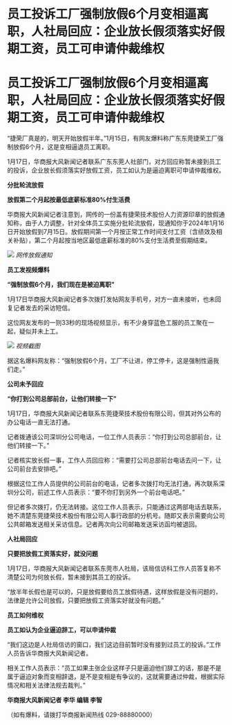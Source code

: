 # 员工投诉工厂强制放假6个月变相逼离职，人社局回应：企业放长假须落实好假期工资，员工可申请仲裁维权

# 员工投诉工厂强制放假6个月变相逼离职，人社局回应：企业放长假须落实好假期工资，员工可申请仲裁维权

“捷荣厂真是的，明天开始放假半年。”1月15日，有网友爆料称广东东莞捷荣工厂强制放假6个月，这是变相逼退员工离职。

1月17日，华商报大风新闻记者联系广东东莞人社部门，对方回应称暂未接到员工的投诉，企业放长假须落实好放假工资，员工如认为是逼迫离职可申请仲裁维权。

**分批轮流放假**

**放假第二个月起按最低底薪标准80%付生活费**

华商报大风新闻记者注意到，网传的一份盖有捷荣技术股份人力资源印章的放假通知称，由于人力调整，针对全体员工实施分批轮流放假，现通知你于2024年1月16日开始放假到7月15日。放假期间第一个月按正常工作时间支付工资（含绩效及相关补贴），第二个月起按当地区最低底薪标准的80%支付生活费至假期结束。

![](https://inews.gtimg.com/om_bt/OPd0JPwrv9cQA7suAAb2igGRWac2_ai7l8J1umdVrDJycAA/1000)
_网传放假通知_

**员工发视频爆料**

**“强制放假6个月，我们现在是被迫离职”**

1月17日华商报大风新闻记者多次拨打发帖网友手机号，对方一直未接听，也未回复记者发去的采访短信。

这位网友发布的一则33秒的现场视频显示，有不少身穿蓝色工服的员工聚在一起，疑似并未上工。

![](https://inews.gtimg.com/om_bt/ODU1TCr9kTwUWytAPNkh0KyzPMU75fdvs76NQhbTLyOXMAA/1000)
_视频截图_

据这名爆料网友称：“强制放假6个月，工厂不让进，停工停卡，这是强制性逼我们走。”

**公司未予回应**

**“你打到公司总部前台，让他们转接一下”**

1月17日，华商报大风新闻记者联系东莞捷荣技术股份有限公司，但其对外公布的办公电话一直无法打通。

记者拨通该公司深圳分公司电话，一位工作人员表示：“你打到公司总部前台，让他们转接一下。”

记者核实放长假一事，工作人员回应称：“需要打公司总部前台电话去问一下，让公司前台去安排吧。”

根据这位工作人员提供的公司前台的电话，记者多次拨打均无法打通，再次联系深圳分公司，前述工作人员表示：“要不你打到另外一个前台电话吧。”

但记者多次拨打，仍无法转接。这位工作人员表示，只能通过这两部电话去联系，她不清楚东莞捷荣技术股份有限公司人事行政部的分机号。随即又表示需要向公司公共邮箱发送相关采访信息。记者两次向公司邮箱发送采访函均被退回。

**人社局回应**

**只要把放假工资落实好，就没问题**

1月17日，华商报大风新闻记者联系东莞市人社局，该局信访科工作人员答复称不清楚公司为何放长假，暂未接到其员工的投诉。

“放半年长假也是可以的，只是放假要给员工放假待遇，这样放假是没有问题的，法律是允许公司放假，只要把放假工资落实好就没有问题。”

**员工如何维权**

**员工如认为企业逼迫辞工，可以申请仲裁**

“我们这边是人社局信访的窗口，我们这边目前暂时没有接到过员工的投诉。”工作人员告诉华商报大风新闻记者。

相关工作人员表示：“员工如果主张企业这样子只是逼迫他们辞工的话，那是不是属于逼迫对象而变相辞退，是不是变相是有争议的，这就需要通过仲裁，根据实际情况和相关法律法规去裁判。”

**华商报大风新闻记者 李华 编辑 李智**

（如有爆料，请拨打华商报新闻热线 029-88880000）

